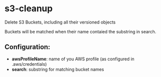 # s3-cleanup
Delete S3 Buckets, including all their versioned objects

Buckets will be matched when their name contaied the substring in search.

## Configuration:
* **awsProfileName**: name of you AWS profile (as configured in .aws/credentials)
* **search**: substring for matching bucket names
